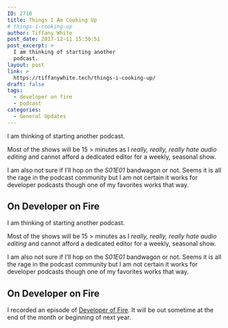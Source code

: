 ```yaml
---
ID: 2710
title: Things I Am Cooking Up
# things-i-cooking-up
author: Tiffany White
post_date: 2017-12-11 15:30:51
post_excerpt: >
  I am thinking of starting another
  podcast.
layout: post
link: >
  https://tiffanywhite.tech/things-i-cooking-up/
draft: false
tags:
  - developer on fire
  - podcast
categories:
  - General Updates
---
```



I am thinking of starting another podcast.

Most of the shows will be 15 > minutes as I *really, really, really hate audio editing* and cannot afford a dedicated editor for a weekly, seasonal show.

I am also not sure if I’ll hop on the *S01E01* bandwagon or not. Seems it is all the rage in the podcast community but I am not certain it works for developer podcasts though one of my favorites works that way.

## On Developer on Fire

I am thinking of starting another podcast.

Most of the shows will be 15 > minutes as I *really, really, really hate audio editing* and cannot afford a dedicated editor for a weekly, seasonal show.

I am also not sure if I’ll hop on the *S01E01* bandwagon or not. Seems it is all the rage in the podcast community but I am not certain it works for developer podcasts though one of my favorites works that way.

## On Developer on Fire

I recorded an episode of [Developer of Fire](http://developeronfire.com/). It will be out sometime at the end of the month or beginning of next year.
